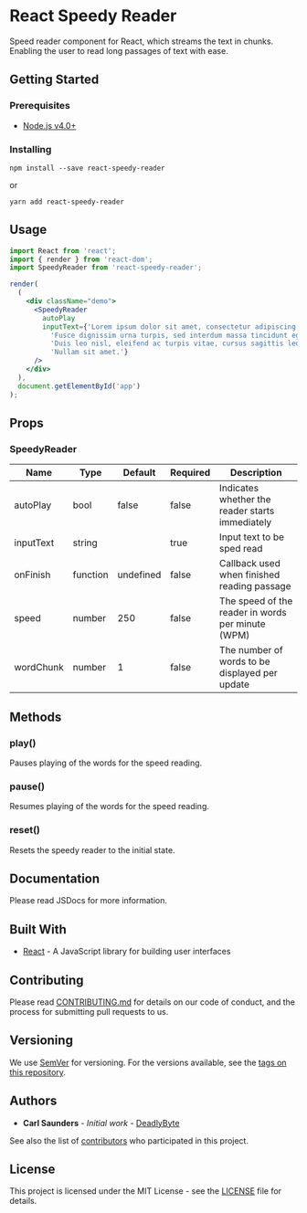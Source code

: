 # React Speedy Reader

Speed reader component for React, which streams the text in chunks. Enabling the user to read long passages of text with ease.

## Getting Started

### Prerequisites

* [Node.js v4.0+](https://nodejs.org)

### Installing

```
npm install --save react-speedy-reader
```

or

```
yarn add react-speedy-reader
```

## Usage

```jsx
import React from 'react';
import { render } from 'react-dom';
import SpeedyReader from 'react-speedy-reader';

render(
  (
    <div className="demo">
      <SpeedyReader
        autoPlay
        inputText={'Lorem ipsum dolor sit amet, consectetur adipiscing elit. ' +
          'Fusce dignissim urna turpis, sed interdum massa tincidunt eget. ' +
          'Duis leo nisl, eleifend ac turpis vitae, cursus sagittis leo. ' +
          'Nullam sit amet.'}
      />
    </div>
  ),
  document.getElementById('app')
);
```

## Props

### SpeedyReader

| Name | Type | Default | Required | Description |
|------|------|---------|----------|-------------|
| autoPlay | bool | false | false | Indicates whether the reader starts immediately |
| inputText | string | | true | Input text to be sped read |
| onFinish | function | undefined | false | Callback used when finished reading passage |
| speed | number | 250 | false | The speed of the reader in words per minute (WPM) |
| wordChunk | number | 1 | false | The number of words to be displayed per update |

## Methods

### play()

Pauses playing of the words for the speed reading.

### pause()

Resumes playing of the words for the speed reading.

### reset()

Resets the speedy reader to the initial state.

## Documentation

Please read JSDocs for more information.

## Built With

* [React](https://reactjs.org/docs/) - A JavaScript library for building user interfaces

## Contributing

Please read [CONTRIBUTING.md](CONTRIBUTING.md) for details on our code of conduct, and the process for submitting pull requests to us.

## Versioning

We use [SemVer](http://semver.org/) for versioning. For the versions available, see the [tags on this repository](https://github.com/deadlybyte/react-speedy-reader/tags). 

## Authors

* **Carl Saunders** - *Initial work* - [DeadlyByte](https://github.com/deadlybyte)

See also the list of [contributors](https://github.com/your/project/contributors) who participated in this project.

## License

This project is licensed under the MIT License - see the [LICENSE](LICENSE) file for details.